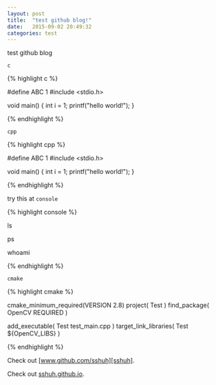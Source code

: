 ```yaml
---
layout: post
title:  "test github blog!"
date:   2015-09-02 20:49:32
categories: test
---
```


test github blog


`c`

{% highlight c %}

#define ABC 1
#include <stdio.h>

void main()
{
  int i = 1;
  printf("hello world!");
}

{% endhighlight %}


`cpp`

{% highlight cpp %}

#define ABC 1
#include <stdio.h>

void main()
{
  int i = 1;
  printf("hello world!");
}

{% endhighlight %}


try this at `console`

{% highlight console %}

ls

ps

whoami

{% endhighlight %}


`cmake`

{% highlight cmake %}

cmake_minimum_required(VERSION 2.8)
project( Test )
find_package( OpenCV REQUIRED )

add_executable( Test test_main.cpp )
target_link_libraries( Test ${OpenCV_LIBS} )

{% endhighlight %}


Check out [www.github.com/sshuh][sshuh].

Check out [sshuh.github.io][blog].

[sshuh]: http://www.github.com/sshuh

[blog]: http://sshuh.github.io
